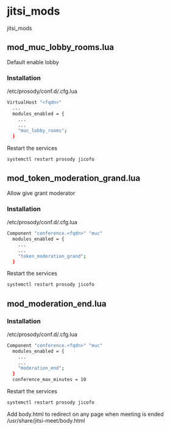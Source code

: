 # jitsi_mods
jitsi_mods


## mod_muc_lobby_rooms.lua
Default enable lobby

### Installation


/etc/prosody/conf.d/<fqdn>.cfg.lua

```bash
VirtualHost "<fqdn>"
  ...
  modules_enabled = {
    ...
    ...
    "muc_lobby_rooms";
  }
```
Restart the services

```bash
systemctl restart prosody jicofo
```

## mod_token_moderation_grand.lua
  Allow give grant moderator 
  
### Installation


/etc/prosody/conf.d/<fqdn>.cfg.lua

```bash
Component "conference.<fqdn>" "muc"
  modules_enabled = {
    ...
    ...
    "token_moderation_grand";
  }
```
Restart the services

```bash
systemctl restart prosody jicofo
```

## mod_moderation_end.lua

### Installation


/etc/prosody/conf.d/<fqdn>.cfg.lua

```bash
Component "conference.<fqdn>" "muc"
  modules_enabled = {
    ...
    ...
    "moderation_end";
  }
  conference_max_minutes = 10
```
Restart the services

```bash
systemctl restart prosody jicofo
```
Add body.html to redirect on any page when meeting is ended
  /usr/share/jitsi-meet/body.html 
